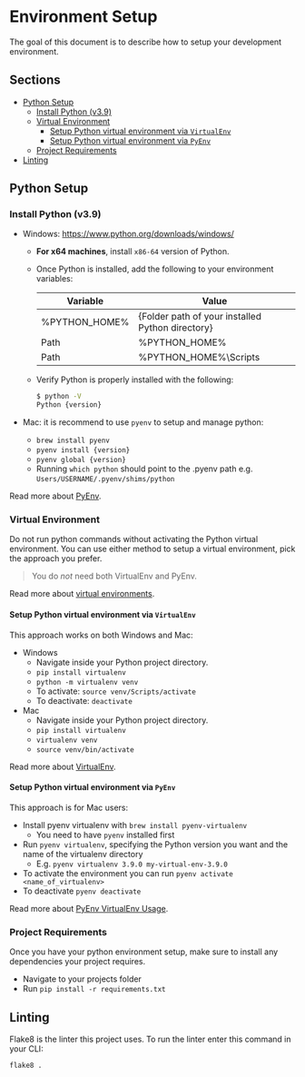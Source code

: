 # Environment Setup <!-- omit in toc -->

The goal of this document is to describe how to setup your development environment.

## Sections <!-- omit in toc -->

- [Python Setup](#python-setup)
  - [Install Python (v3.9)](#install-python-v39)
  - [Virtual Environment](#virtual-environment)
    - [Setup Python virtual environment via `VirtualEnv`](#setup-python-virtual-environment-via-virtualenv)
    - [Setup Python virtual environment via `PyEnv`](#setup-python-virtual-environment-via-pyenv)
  - [Project Requirements](#project-requirements)
- [Linting](#linting)

## Python Setup

### Install Python (v3.9)

- Windows: <https://www.python.org/downloads/windows/>
  - **For x64 machines**, install `x86-64` version of Python.
  - Once Python is installed, add the following to your environment variables:

    | Variable | Value |
    | -------- | ----- |
    | %PYTHON_HOME% | {Folder path of your installed Python directory} |
    | Path | %PYTHON_HOME% |
    | Path | %PYTHON_HOME%\Scripts |

  - Verify Python is properly installed with the following:

    ```bash
    $ python -V
    Python {version}
    ```

- Mac: it is recommend to use `pyenv` to setup and manage python:
  - `brew install pyenv`
  - `pyenv install {version}`
  - `pyenv global {version}`
  - Running `which python` should point to the .pyenv path e.g. `Users/USERNAME/.pyenv/shims/python`

Read more about [PyEnv](https://github.com/pyenv/pyenv).

### Virtual Environment

Do not run python commands without activating the Python virtual environment. You can use either method to setup a virtual environment,
pick the approach you prefer.

> You do *not* need both VirtualEnv and PyEnv.

Read more about [virtual environments](https://uoa-eresearch.github.io/eresearch-cookbook/recipe/2014/11/26/python-virtual-env/).

#### Setup Python virtual environment via `VirtualEnv`

This approach works on both Windows and Mac:

- Windows
  - Navigate inside your Python project directory.
  - `pip install virtualenv`
  - `python -m virtualenv venv`
  - To activate: `source venv/Scripts/activate`
  - To deactivate: `deactivate`
- Mac
  - Navigate inside your Python project directory.
  - `pip install virtualenv`
  - `virtualenv venv`
  - `source venv/bin/activate`

Read more about [VirtualEnv](https://virtualenv.pypa.io/en/latest/).

#### Setup Python virtual environment via `PyEnv`

This approach is for Mac users:

- Install pyenv virtualenv with `brew install pyenv-virtualenv`
  - You need to have `pyenv` installed first
- Run `pyenv virtualenv`, specifying the Python version you want and the name of the virtualenv directory
  - E.g. `pyenv virtualenv 3.9.0 my-virtual-env-3.9.0`
- To activate the environment you can run `pyenv activate <name_of_virtualenv>`
- To deactivate `pyenv deactivate`

Read more about [PyEnv VirtualEnv Usage](https://github.com/pyenv/pyenv-virtualenv#usage).

### Project Requirements

Once you have your python environment setup, make sure to install any dependencies your project requires.

- Navigate to your projects folder
- Run `pip install -r requirements.txt`

## Linting

Flake8 is the linter this project uses. To run the linter enter this command in your CLI:

`flake8 .`
